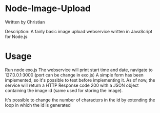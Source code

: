 Node-Image-Upload
=================
Written by Christian 

Description:
A fairly basic image upload webservice written in JavaScript for Node.js


Usage
=================
Run node exo.js
The webservice will print start time and date, navigate to 127.0.0.1:3000 (port can be change in exo.js)
A simple form has been implemented, so it's possible to test before implementing it.
As of now, the service will return a HTTP Response code 200 with a JSON object containing the image id (same used for storing the image).

It's possible to change the number of characters in the id by extending the loop in which the id is generated